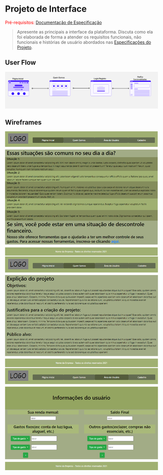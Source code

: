 
# Projeto de Interface

<span style="color:red">Pré-requisitos: <a href="2-Especificação.md"> Documentação de Especificação</a></span>

> Apresente as principais a interface da plataforma. Discuta como ela
> foi elaborada de forma a atender os requisitos funcionais, não
> funcionais e histórias de usuário abordados nas [Especificações do
> Projeto](2-Especificação.md).

## User Flow

![User-Flow](images/userflow.png)

## Wireframes

![Wireframe-1](images/wireframe1.png)
![Wireframe-2](images/wireframe2.png)
![Wireframe-3](images/wireframe3.png)
